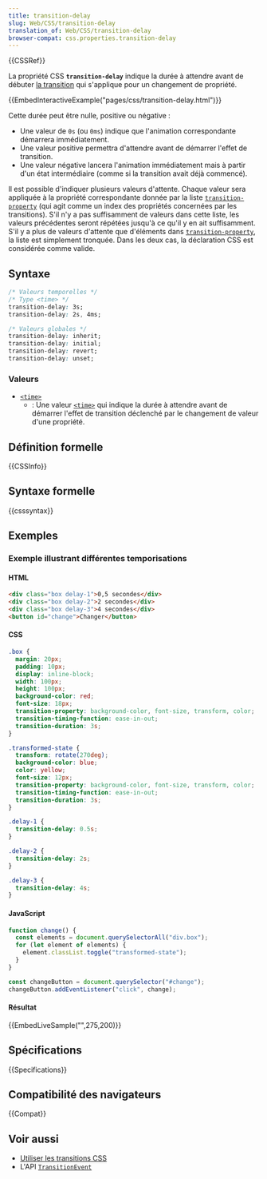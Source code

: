 ```yaml
---
title: transition-delay
slug: Web/CSS/transition-delay
translation_of: Web/CSS/transition-delay
browser-compat: css.properties.transition-delay
---
```

{{CSSRef}}

La propriété CSS **`transition-delay`** indique la durée à attendre avant de débuter [la transition](/fr/docs/Web/CSS/CSS_Transitions/Using_CSS_transitions) qui s'applique pour un changement de propriété.

{{EmbedInteractiveExample("pages/css/transition-delay.html")}}

Cette durée peut être nulle, positive ou négative&nbsp;:

- Une valeur de `0s` (ou `0ms`) indique que l'animation correspondante démarrera immédiatement.
- Une valeur positive permettra d'attendre avant de démarrer l'effet de transition.
- Une valeur négative lancera l'animation immédiatement mais à partir d'un état intermédiaire (comme si la transition avait déjà commencé).

Il est possible d'indiquer plusieurs valeurs d'attente. Chaque valeur sera appliquée à la propriété correspondante donnée par la liste [`transition-property`](/fr/docs/Web/CSS/transition-property) (qui agit comme un index des propriétés concernées par les transitions). S'il n'y a pas suffisamment de valeurs dans cette liste, les valeurs précédentes seront répétées jusqu'à ce qu'il y en ait suffisamment. S'il y a plus de valeurs d'attente que d'éléments dans [`transition-property`](/fr/docs/Web/CSS/transition-property), la liste est simplement tronquée. Dans les deux cas, la déclaration CSS est considérée comme valide.

## Syntaxe

```css
/* Valeurs temporelles */
/* Type <time> */
transition-delay: 3s;
transition-delay: 2s, 4ms;

/* Valeurs globales */
transition-delay: inherit;
transition-delay: initial;
transition-delay: revert;
transition-delay: unset;
```

### Valeurs

- [`<time>`](/fr/docs/Web/CSS/time)
  - : Une valeur [`<time>`](/fr/docs/Web/CSS/time) qui indique la durée à attendre avant de démarrer l'effet de transition déclenché par le changement de valeur d'une propriété.

## Définition formelle

{{CSSInfo}}

## Syntaxe formelle

{{csssyntax}}

## Exemples

### Exemple illustrant différentes temporisations

#### HTML

```html
<div class="box delay-1">0,5 secondes</div>
<div class="box delay-2">2 secondes</div>
<div class="box delay-3">4 secondes</div>
<button id="change">Changer</button>
```

#### CSS

```css
.box {
  margin: 20px;
  padding: 10px;
  display: inline-block;
  width: 100px;
  height: 100px;
  background-color: red;
  font-size: 18px;
  transition-property: background-color, font-size, transform, color;
  transition-timing-function: ease-in-out;
  transition-duration: 3s;
}

.transformed-state {
  transform: rotate(270deg);
  background-color: blue;
  color: yellow;
  font-size: 12px;
  transition-property: background-color, font-size, transform, color;
  transition-timing-function: ease-in-out;
  transition-duration: 3s;
}

.delay-1 {
  transition-delay: 0.5s;
}

.delay-2 {
  transition-delay: 2s;
}

.delay-3 {
  transition-delay: 4s;
}
```

#### JavaScript

```js
function change() {
  const elements = document.querySelectorAll("div.box");
  for (let element of elements) {
    element.classList.toggle("transformed-state");
  }
}

const changeButton = document.querySelector("#change");
changeButton.addEventListener("click", change);
```

#### Résultat

{{EmbedLiveSample("",275,200)}}

## Spécifications

{{Specifications}}

## Compatibilité des navigateurs

{{Compat}}

## Voir aussi

- [Utiliser les transitions CSS](/fr/docs/Web/CSS/CSS_Transitions/Using_CSS_transitions)
- L'API [`TransitionEvent`](/fr/docs/Web/API/TransitionEvent)
